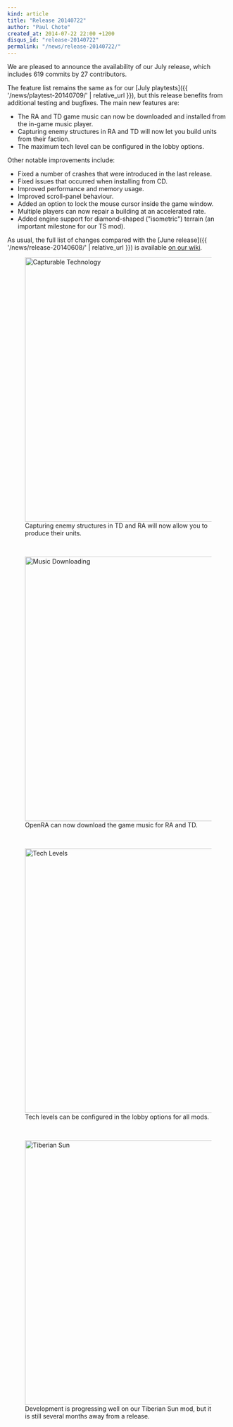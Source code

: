 ```yaml
---
kind: article
title: "Release 20140722"
author: "Paul Chote"
created_at: 2014-07-22 22:00 +1200
disqus_id: "release-20140722"
permalink: "/news/release-20140722/"
---
```


We are pleased to announce the availability of our July release, which includes 619 commits by 27 contributors.

The feature list remains the same as for our [July playtests]({{ '/news/playtest-20140709/' | relative_url }}), but this release benefits from additional testing and bugfixes.  The main new features are:

- The RA and TD game music can now be downloaded and installed from the in-game music player.
- Capturing enemy structures in RA and TD will now let you build units from their faction.
- The maximum tech level can be configured in the lobby options.

Other notable improvements include:

- Fixed a number of crashes that were introduced in the last release.
- Fixed issues that occurred when installing from CD.
- Improved performance and memory usage.
- Improved scroll-panel behaviour.
- Added an option to lock the mouse cursor inside the game window.
- Multiple players can now repair a building at an accelerated rate.
- Added engine support for diamond-shaped ("isometric") terrain (an important milestone for our TS mod).

As usual, the full list of changes compared with the [June release]({{ '/news/release-20140608/' | relative_url }}) is available [on our wiki](https://wiki.openra.net/Changelog).

<figure>
  <img src="{{ '/images/news/20140722-capturetech.png' | relative_url }}" width="600" loading="lazy" alt="Capturable Technology" />
  <figcaption>Capturing enemy structures in TD and RA will now allow you to produce their units.</figcaption>
</figure>
<br />
<figure>
  <img src="{{ '/images/news/20140722-musicdownload.png' | relative_url }}" width="600" loading="lazy" alt="Music Downloading" />
  <figcaption>OpenRA can now download the game music for RA and TD.</figcaption>
</figure>
<br />
<figure>
  <img src="{{ '/images/news/20140722-techlevels.png' | relative_url }}" width="600" loading="lazy" alt="Tech Levels" />
  <figcaption>Tech levels can be configured in the lobby options for all mods.</figcaption>
</figure>
<br />
<figure>
  <img src="{{ '/images/news/20140709-tibsun.png' | relative_url }}" width="600" loading="lazy" alt="Tiberian Sun" />
  <figcaption>Development is progressing well on our Tiberian Sun mod, but it is still several months away from a release.</figcaption>
</figure>
